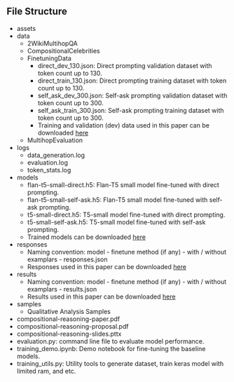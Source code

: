 ## File Structure
- assets
- data
  - 2WikiMultihopQA
  - CompositionalCelebrities
  - FinetuningData
    - direct_dev_130.json: Direct prompting validation dataset with token count up to 130.
    - direct_train_130.json: Direct prompting training dataset with token count up to 130.
    - self_ask_dev_300.json: Self-ask prompting validation dataset with token count up to 300.
    - self_ask_train_300.json: Self-ask prompting training dataset with token count up to 300.
    - Training and validation (dev) data used in this paper can be downloaded [here](https://drive.google.com/drive/folders/1XxwkM58Uakst9iug_x_I06_tZ0TBvVfF?usp=sharing)
  - MultihopEvaluation
- logs
  - data_generation.log
  - evaluation.log
  - token_stats.log
- models
  - flan-t5-small-direct.h5: Flan-T5 small model fine-tuned with direct prompting.
  - flan-t5-small-self-ask.h5: Flan-T5 small model fine-tuned with self-ask prompting.
  - t5-small-direct.h5: T5-small model fine-tuned with direct prompting.
  - t5-small-self-ask.h5: T5-small model fine-tuned with self-ask prompting.
  - Trained models can be downloaded [here](https://drive.google.com/drive/folders/1XxwkM58Uakst9iug_x_I06_tZ0TBvVfF?usp=sharing)
- responses
  - Naming convention: model - finetune method (if any) - with / without examplars - responses.json
  - Responses used in this paper can be downloaded [here](https://drive.google.com/drive/folders/1XxwkM58Uakst9iug_x_I06_tZ0TBvVfF?usp=sharing)
- results
  - Naming convention: model - finetune method (if any) - with / without examplars - results.json
  - Results used in this paper can be downloaded [here](https://drive.google.com/drive/folders/1XxwkM58Uakst9iug_x_I06_tZ0TBvVfF?usp=sharing)
- samples
  - Qualitative Analysis Samples
- compositional-reasoning-paper.pdf
- compositional-reasoning-proposal.pdf
- compositional-reasoning-slides.pttx
- evaluation.py: command line file to evaluate model performance.
- training_demo.ipynb: Demo notebook for fine-tuning the baseline models.
- training_utils.py: Utility tools to generate dataset, train keras model with limited ram, and etc.
